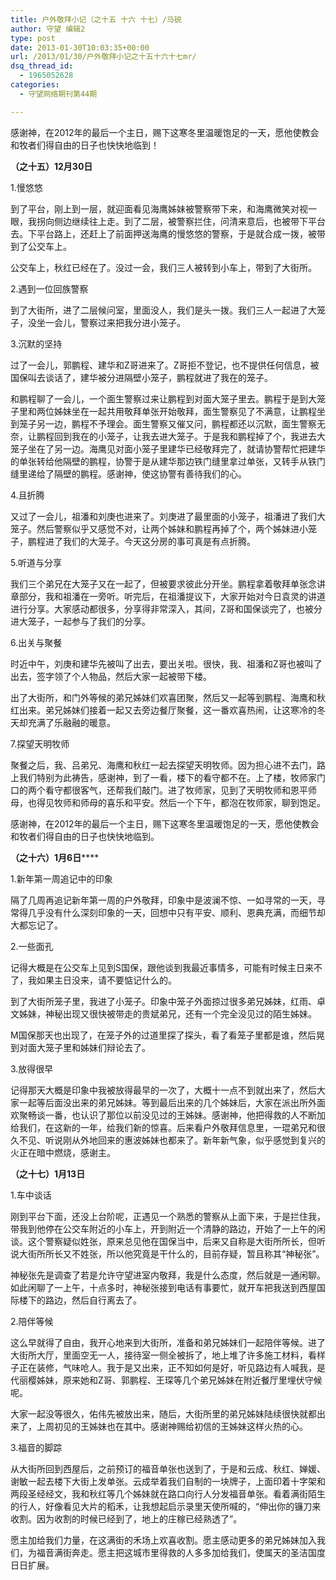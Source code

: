 ```yaml
---
title: 户外敬拜小记（之十五 十六 十七）/马锐
author: 守望 编辑2
type: post
date: 2013-01-30T10:03:35+00:00
url: /2013/01/30/户外敬拜小记之十五十六十七mr/
dsq_thread_id:
  - 1965052628
categories:
  - 守望网络期刊第44期

---
```

感谢神，在2012年的最后一个主日，赐下这寒冬里温暖饱足的一天，愿他使教会和牧者们得自由的日子也快快地临到！<!--more-->

**（之十五）****12****月****30****日**

1.慢悠悠

到了平台，刚上到一层，就迎面看见海鹰姊妹被警察带下来，和海鹰微笑对视一眼，我拐向侧边继续往上走。到了二层，被警察拦住，问清来意后，也被带下平台去。下平台路上，还赶上了前面押送海鹰的慢悠悠的警察，于是就合成一拨，被带到了公交车上。

公交车上，秋红已经在了。没过一会，我们三人被转到小车上，带到了大街所。

2.遇到一位回族警察

到了大街所，进了二层候问室，里面没人，我们是头一拨。我们三人一起进了大笼子，没坐一会儿，警察过来把我分进小笼子。

3.沉默的坚持

过了一会儿，郭鹏程、建华和Z哥进来了。Z哥拒不登记，也不提供任何信息，被国保叫去谈话了，建华被分进隔壁小笼子，鹏程就进了我在的笼子。

和鹏程聊了一会儿，一个面生警察过来让鹏程到对面大笼子里去。鹏程于是到大笼子里和两位姊妹坐在一起共用敬拜单张开始敬拜，面生警察见了不满意，让鹏程坐到笼子另一边，鹏程不予理会。面生警察又催又问，鹏程都还以沉默，面生警察无奈，让鹏程回到我在的小笼子，让我去进大笼子。于是我和鹏程掉了个，我进去大笼子坐在了另一边。海鹰见对面小笼子里建华已经敬拜完了，就请协警帮忙把建华的单张转给他隔壁的鹏程，协警于是从建华那边铁门缝里拿过单张，又转手从铁门缝里递给了隔壁的鹏程。感谢神，使这协警有善待我们的心。

4.且折腾

又过了一会儿，祖潘和刘庚也进来了。刘庚进了最里面的小笼子，祖潘进了我们大笼子。然后警察似乎又感觉不对，让两个姊妹和鹏程再掉了个，两个姊妹进小笼子，鹏程进了我们的大笼子。今天这分房的事可真是有点折腾。

5.听道与分享

我们三个弟兄在大笼子又在一起了，但被要求彼此分开坐。鹏程拿着敬拜单张念讲章部分，我和祖潘在一旁听。听完后，在祖潘提议下，大家开始对今日袁灵的讲道进行分享。大家感动都很多，分享得非常深入，其间，Z哥和国保谈完了，也被分进大笼子，一起参与了我们的分享。

6.出关与聚餐

时近中午，刘庚和建华先被叫了出去，要出关啦。很快，我、祖潘和Z哥也被叫了出去，签字领了个人物品，然后大家一起被带下楼。

出了大街所，和门外等候的弟兄姊妹们欢喜团聚，然后又一起等到鹏程、海鹰和秋红出来。弟兄姊妹们接着一起又去旁边餐厅聚餐，这一番欢喜热闹，让这寒冷的冬天却充满了乐融融的暖意。

7.探望天明牧师

聚餐之后，我、吕弟兄、海鹰和秋红一起去探望天明牧师。因为担心进不去门，路上我们特别为此祷告，感谢神，到了一看，楼下的看守都不在。上了楼，牧师家门口的两个看守都很客气，还帮我们敲门。进了牧师家，见到了天明牧师和恩平师母，也得见牧师和师母的喜乐和平安。然后一个下午，都泡在牧师家，聊到饱足。

感谢神，在2012年的最后一个主日，赐下这寒冬里温暖饱足的一天，愿他使教会和牧者们得自由的日子也快快地临到。

**（之十六）****1****月****6****日******

1.新年第一周追记中的印象

隔了几周再追记新年第一周的户外敬拜，印象中是波澜不惊、一如寻常的一天，寻常得几乎没有什么深刻印象的一天，回想中只有平安、顺利、恩典充满，而细节却大都忘记了。

2.一些面孔

记得大概是在公交车上见到S国保，跟他谈到我最近事情多，可能有时候主日来不了，我如果主日没来，请不要惦记什么的。

到了大街所笼子里，我进了小笼子。印象中笼子外面掠过很多弟兄姊妹，红雨、卓文姊妹，神秘出现又很快被带走的贵斌弟兄，还有一个完全没见过的陌生姊妹。

M国保那天也出现了，在笼子外的过道里探了探头，看了看笼子里都是谁，然后晃到对面大笼子里和姊妹们辩论去了。

3.放得很早

记得那天大概是印象中我被放得最早的一次了，大概十一点不到就出来了，然后大家一起等后面没出来的弟兄姊妹。等到最后出来的几个姊妹后，大家在派出所外面欢聚畅谈一番，也认识了那位以前没见过的王姊妹。感谢神，他把得救的人不断加给我们，在这新的一年，给我们新的惊喜。后来看户外敬拜信息里，一琨弟兄和很久不见、听说刚从外地回来的惠波姊妹也都来了。新年新气象，似乎感觉到复兴的火正在暗中燃烧，感谢主。

**（之十七）****1****月****13****日**

1.车中谈话

刚到平台下面，还没上台阶呢，正遇见一个熟悉的警察从上面下来，于是拦住我，带我到他停在公交车附近的小车上，开到附近一个清静的路边，开始了一上午的闲谈。这个警察疑似姓张，原来总见他在国保当中，后来又自称是大街所所长，但听说大街所所长又不姓张，所以他究竟是干什么的，目前存疑，暂且称其“神秘张”。

神秘张先是调查了若是允许守望进室内敬拜，我是什么态度，然后就是一通闲聊。如此闲聊了一上午，十点多时，神秘张接到电话有事要忙，就开车把我送到西屋国际楼下的路边，然后自行离去了。

2.陪伴等候

这么早就得了自由，我开心地来到大街所，准备和弟兄姊妹们一起陪伴等候。进了大街所大厅，里面空无一人，接待室一侧全被拆了，地上堆了许多施工材料，看样子正在装修，气味呛人。我于是又出来，正不知如何是好，听见路边有人喊我，是代丽樱姊妹，原来她和Z哥、郭鹏程、王琛等几个弟兄姊妹在附近餐厅里埋伏守候呢。

大家一起没等很久，佑伟先被放出来，随后，大街所里的弟兄姊妹陆续很快就都出来了，上周初见的王姊妹也在其中。感谢神赐给初信的王姊妹这样火热的心。

3.福音的脚踪

从大街所回到西屋后，之前预订的福音单张也送到了，于是和云成、秋红、婵媛、谢敏一起去楼下大街上发单张。云成举着我们自制的一块牌子，上面印着十字架和两段圣经经文，我和秋红等几个姊妹就在路口向行人分发福音单张。看着满街陌生的行人，好像看见大片的稻禾，让我想起启示录里天使所喊的，“伸出你的镰刀来收割。因为收割的时候已经到了，地上的庄稼已经熟透了”。

愿主加给我们力量，在这满街的禾场上欢喜收割。愿主感动更多的弟兄姊妹加入我们，为福音满街奔走。愿主把这城市里得救的人多多加给我们，使属天的圣洁国度日日扩展。